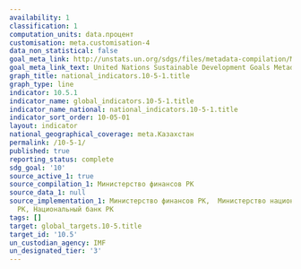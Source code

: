 ```yaml
---
availability: 1
classification: 1
computation_units: data.процент
customisation: meta.customisation-4
data_non_statistical: false
goal_meta_link: http://unstats.un.org/sdgs/files/metadata-compilation/Metadata-Goal-10.pdf
goal_meta_link_text: United Nations Sustainable Development Goals Metadata (pdf 564kB)
graph_title: national_indicators.10-5-1.title
graph_type: line
indicator: 10.5.1
indicator_name: global_indicators.10-5-1.title
indicator_name_national: national_indicators.10-5-1.title
indicator_sort_order: 10-05-01
layout: indicator
national_geographical_coverage: meta.Казахстан
permalink: /10-5-1/
published: true
reporting_status: complete
sdg_goal: '10'
source_active_1: true
source_compilation_1: Министерство финансов РК
source_data_1: null
source_implementation_1: Министерство финансов РК,  Министерство национальной экономики
  РК, Национальный банк РК
tags: []
target: global_targets.10-5.title
target_id: '10.5'
un_custodian_agency: IMF
un_designated_tier: '3'
---
```

